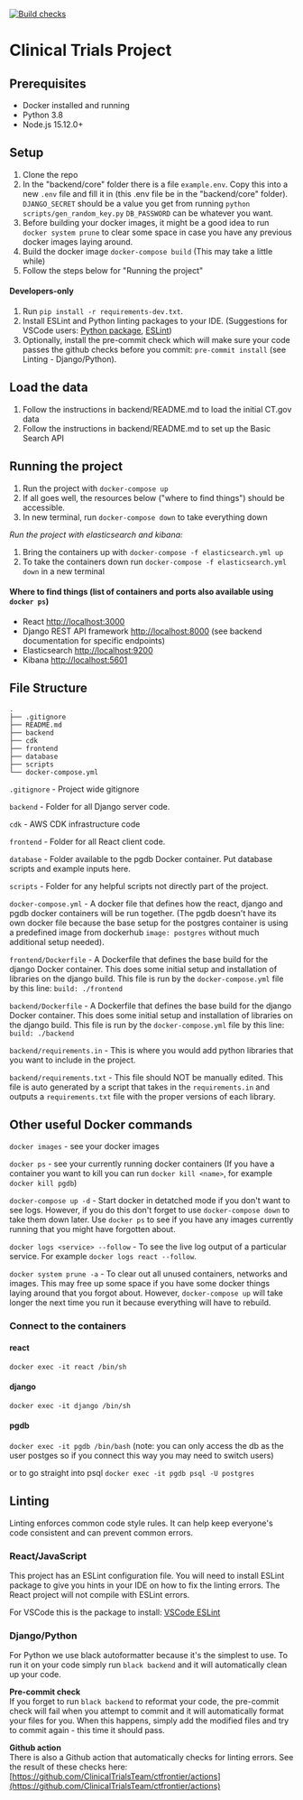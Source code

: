 [![Build checks](https://github.com/ClinicalTrialsTeam/ctfrontier/actions/workflows/checks.yml/badge.svg)](https://github.com/ClinicalTrialsTeam/ctfrontier/actions/workflows/checks.yml)

# Clinical Trials Project

## Prerequisites

* Docker installed and running
* Python 3.8
* Node.js 15.12.0+


## Setup

1. Clone the repo
1. In the "backend/core" folder there is a file `example.env`.
Copy this into a new `.env` file and fill it in (this .env file be in the "backend/core" folder).
`DJANGO_SECRET` should be a value you get from running `python scripts/gen_random_key.py`
`DB_PASSWORD` can be whatever you want.
1. Before building your docker images, it might be a good idea to run `docker system prune` to clear some space in case you have any previous docker images laying around.
1. Build the docker image `docker-compose build` (This may take a little while)
1. Follow the steps below for "Running the project"

#### Developers-only
1. Run `pip install -r requirements-dev.txt`.
1. Install ESLint and Python linting packages to your IDE. (Suggestions for VSCode users: [Python package](https://marketplace.visualstudio.com/items?itemName=ms-python.python), [ESLint](https://marketplace.visualstudio.com/items?itemName=dbaeumer.vscode-eslint))
1. Optionally, install the pre-commit check which will make sure your code passes the github checks before you commit: `pre-commit install` (see Linting - Django/Python).

## Load the data

1. Follow the instructions in backend/README.md to load the initial CT.gov data
1. Follow the instructions in backend/README.md to set up the Basic Search API

## Running the project

1. Run the project with `docker-compose up`
1. If all goes well, the resources below ("where to find things") should be accessible.
1. In new terminal, run `docker-compose down` to take everything down

*Run the project with elasticsearch and kibana:*

1. Bring the containers up with `docker-compose -f elasticsearch.yml up`
1. To take the containers down run `docker-compose -f elasticsearch.yml down` in a new terminal

#### Where to find things (list of containers and ports also available using `docker ps`)

* React <http://localhost:3000>
* Django REST API framework <http://localhost:8000> (see backend documentation for specific endpoints)
* Elasticsearch <http://localhost:9200>
* Kibana <http://localhost:5601>


## File Structure

	.
	├── .gitignore
	├── README.md
	├── backend 
	├── cdk 	
	├── frontend
	├── database
	├── scripts				
	└── docker-compose.yml
	
`.gitignore` - Project wide gitignore

`backend` - Folder for all Django server code.

`cdk` - AWS CDK infrastructure code

`frontend` - Folder for all React client code.

`database` - Folder available to the pgdb Docker container. Put database scripts and example inputs here.

`scripts` - Folder for any helpful scripts not directly part of the project.

`docker-compose.yml` - A docker file that defines how the react, django and pgdb docker containers will be run together. (The pgdb doesn't have its own docker file because the base setup for the postgres container is using a predefined image from dockerhub `image: postgres` without much additional setup needed).

`frontend/Dockerfile` - A Dockerfile that defines the base build for the django Docker container. This does some initial setup and installation of libraries on the django build. This file is run by the `docker-compose.yml` file by this line: `build: ./frontend`

`backend/Dockerfile` - A Dockerfile that defines the base build for the django Docker container. This does some initial setup and installation of libraries on the django build. This file is run by the `docker-compose.yml` file by this line: `build: ./backend`

`backend/requirements.in` - This is where you would add python libraries that you want to include in the project.

`backend/requirements.txt` - This file should NOT be manually edited. This file is auto generated by a script that takes in the `requirements.in` and outputs a `requirements.txt` file with the proper versions of each library.

## Other useful Docker commands

`docker images` - see your docker images

`docker ps` - see your currently running docker containers (If you have a container you want to kill you can run `docker kill <name>`, for example `docker kill pgdb`)

`docker-compose up -d` - Start docker in detatched mode if you don't want to
see logs. However, if you do this don't forget to use `docker-compose down`
to take them down later. Use `docker ps` to see if you have any images
currently running that you might have forgotten about.

`docker logs <service> --follow` - To see the live log output of a particular
service. For example `docker logs react --follow`.

`docker system prune -a` - To clear out all unused containers, networks and images.
This may free up some space if you have some docker things laying around that you
forgot about. However, `docker-compose up` will take longer the next time you run
it because everything will have to rebuild.

### Connect to the containers

#### react
`docker exec -it react /bin/sh`

#### django
`docker exec -it django /bin/sh`

#### pgdb
`docker exec -it pgdb /bin/bash` (note: you can only access the db as the user postges so if you connect this way you may need to switch users)

or to go straight into psql `docker exec -it pgdb psql -U postgres`

## Linting

Linting enforces common code style rules. It can help keep everyone's code consistent and can prevent common errors.

### React/JavaScript 
This project has an ESLint configuration file. You will need to install ESLint package to give you hints in your IDE on how to fix the linting errors. The React project will not compile with ESLint errors.

For VSCode this is the package to install:
[VSCode ESLint](https://marketplace.visualstudio.com/items?itemName=dbaeumer.vscode-eslint)

### Django/Python

For Python we use black autoformatter because it's the simplest to use. To run it on your code simply run `black backend` and it will automatically clean up your code.

**Pre-commit check**  
If you forget to run `black backend` to reformat your code, the pre-commit check will fail when you attempt to commit and it will automatically format your files for you. When this happens, simply add the modified files and try to commit again - this time it should pass.

**Github action**  
There is also a Github action that automatically checks for linting errors. See the result of these checks here: [https://github.com/ClinicalTrialsTeam/ctfrontier/actions](https://github.com/ClinicalTrialsTeam/ctfrontier/actions)
